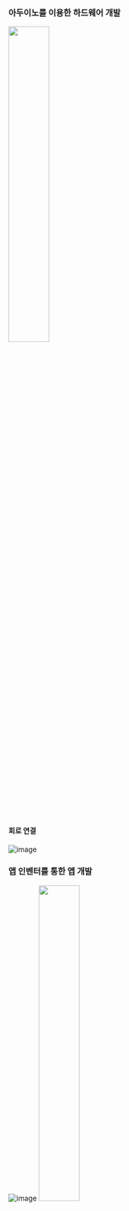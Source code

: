 
### 아두이노를 이용한 하드웨어 개발
<img src="https://github.com/user-attachments/assets/c77cc8c2-06de-4e1f-9c36-70e0762755de" width="40%" hight="50%">

#### 회로 연결
![image](https://github.com/user-attachments/assets/a1296bd6-9ff4-4e27-9fc1-9e7241954ff3)



### 앱 인벤터를 통한 앱 개발 
![image](https://github.com/user-attachments/assets/a4fa6bb4-5a8e-4b8c-aad3-4d2b38c1dac1)
<img src="https://github.com/user-attachments/assets/681f0a0d-6157-4406-b6d5-4a392a687bc5" width="40%" hight="50%">
